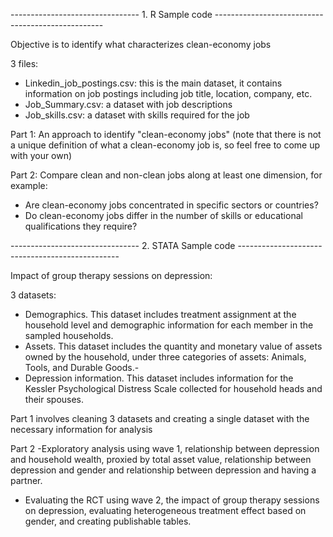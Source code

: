 
-------------------------------- 1. R Sample code --------------------------------------------------


Objective is to identify what characterizes clean-economy jobs

3 files:
- Linkedin_job_postings.csv: this is the main dataset, it contains information on job postings including job title, location, company, etc.
- Job_Summary.csv: a dataset with job descriptions
- Job_skills.csv: a dataset with skills required for the job

Part 1: An approach to identify "clean-economy jobs" (note that there is not a unique definition of what a clean-economy job is, so feel free to come up with your own)

Part 2: Compare clean and non-clean jobs along at least one dimension, for example:
- Are clean-economy jobs concentrated in specific sectors or countries?
- Do clean-economy jobs differ in the number of skills or educational qualifications they require?

  
-------------------------------- 2. STATA Sample code ------------------------------------------------

Impact of group therapy sessions on depression:

3 datasets:
- Demographics. This dataset includes treatment assignment at the household level and demographic information for each member in the sampled households.
- Assets. This dataset includes the quantity and monetary value of assets owned by the household, under three categories of assets: Animals, Tools, and Durable Goods.-
-  Depression information. This dataset includes information for the Kessler Psychological Distress Scale collected for household heads and their spouses.
      
Part 1 involves cleaning 3 datasets and creating a single dataset with the necessary information for analysis

Part 2 
-Exploratory analysis using wave 1, relationship between depression and household wealth, proxied by total asset value, relationship between depression and gender and relationship between depression and having a partner.
- Evaluating the RCT using wave 2, the impact of group therapy sessions on depression, evaluating heterogeneous treatment effect based on gender, and creating publishable tables.
      

